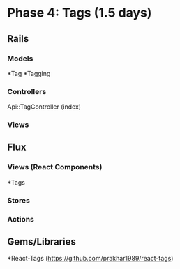 # Phase 4: Tags (1.5 days)

## Rails
### Models
*Tag
*Tagging

### Controllers
Api::TagController (index) 

### Views

## Flux
### Views (React Components)
*Tags

### Stores


### Actions


## Gems/Libraries
*React-Tags (https://github.com/prakhar1989/react-tags)
